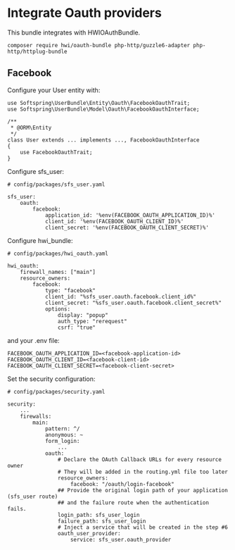 # Integrate Oauth providers 

This bundle integrates with HWIOAuthBundle.

    composer require hwi/oauth-bundle php-http/guzzle6-adapter php-http/httplug-bundle

## Facebook

Configure your User entity with:

    use Softspring\UserBundle\Entity\Oauth\FacebookOauthTrait;
    use Softspring\UserBundle\Model\Oauth\FacebookOauthInterface;
    
    /**
     * @ORM\Entity
     */
    class User extends ... implements ..., FacebookOauthInterface
    {
        use FacebookOauthTrait;
    }
    
Configure sfs_user:

    # config/packages/sfs_user.yaml
    
    sfs_user:
        oauth:
            facebook:
                application_id: '%env(FACEBOOK_OAUTH_APPLICATION_ID)%'
                client_id: '%env(FACEBOOK_OAUTH_CLIENT_ID)%'
                client_secret: '%env(FACEBOOK_OAUTH_CLIENT_SECRET)%'
    
Configure hwi_bundle:

    # config/packages/hwi_oauth.yaml
    
    hwi_oauth:
        firewall_names: ["main"]
        resource_owners:
            facebook:
                type: "facebook"
                client_id: "%sfs_user.oauth.facebook.client_id%"
                client_secret: "%sfs_user.oauth.facebook.client_secret%"
                options:
                    display: "popup"
                    auth_type: "rerequest"
                    csrf: "true"

and your .env file:

    FACEBOOK_OAUTH_APPLICATION_ID=<facebook-application-id>
    FACEBOOK_OAUTH_CLIENT_ID=<facebook-client-id>
    FACEBOOK_OAUTH_CLIENT_SECRET=<facebook-client-secret>
    
Set the security configuration:

    # config/packages/security.yaml
    
    security:
        ...
        firewalls:
            main:
                pattern: ^/
                anonymous: ~
                form_login:
                    ...
                oauth:
                    # Declare the OAuth Callback URLs for every resource owner
                    # They will be added in the routing.yml file too later
                    resource_owners:
                        facebook: "/oauth/login-facebook"
                    ## Provide the original login path of your application (sfs_user route)
                    ## and the failure route when the authentication fails.
                    login_path: sfs_user_login
                    failure_path: sfs_user_login
                    # Inject a service that will be created in the step #6
                    oauth_user_provider:
                        service: sfs_user.oauth_provider


